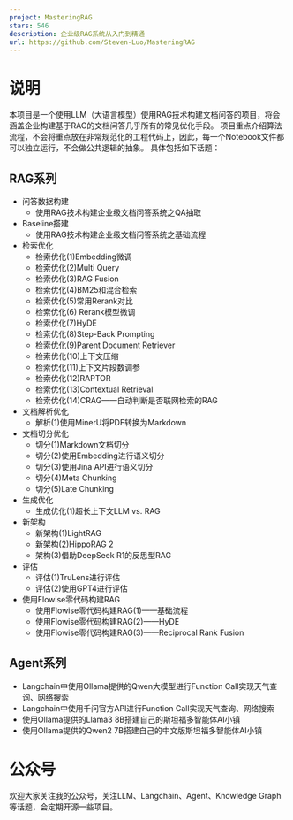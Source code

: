 ```yaml
---
project: MasteringRAG
stars: 546
description: 企业级RAG系统从入门到精通
url: https://github.com/Steven-Luo/MasteringRAG
---
```


说明
==

本项目是一个使用LLM（大语言模型）使用RAG技术构建文档问答的项目，将会涵盖企业构建基于RAG的文档问答几乎所有的常见优化手段。 项目重点介绍算法流程，不会将重点放在非常规范化的工程代码上，因此，每一个Notebook文件都可以独立运行，不会做公共逻辑的抽象。 具体包括如下话题：

RAG系列
-----

-   问答数据构建
    -   使用RAG技术构建企业级文档问答系统之QA抽取
-   Baseline搭建
    -   使用RAG技术构建企业级文档问答系统之基础流程
-   检索优化
    -   检索优化(1)Embedding微调
    -   检索优化(2)Multi Query
    -   检索优化(3)RAG Fusion
    -   检索优化(4)BM25和混合检索
    -   检索优化(5)常用Rerank对比
    -   检索优化(6) Rerank模型微调
    -   检索优化(7)HyDE
    -   检索优化(8)Step-Back Prompting
    -   检索优化(9)Parent Document Retriever
    -   检索优化(10)上下文压缩
    -   检索优化(11)上下文片段数调参
    -   检索优化(12)RAPTOR
    -   检索优化(13)Contextual Retrieval
    -   检索优化(14)CRAG——自动判断是否联网检索的RAG
-   文档解析优化
    -   解析(1)使用MinerU将PDF转换为Markdown
-   文档切分优化
    -   切分(1)Markdown文档切分
    -   切分(2)使用Embedding进行语义切分
    -   切分(3)使用Jina API进行语义切分
    -   切分(4)Meta Chunking
    -   切分(5)Late Chunking
-   生成优化
    -   生成优化(1)超长上下文LLM vs. RAG
-   新架构
    -   新架构(1)LightRAG
    -   新架构(2)HippoRAG 2
    -   架构(3)借助DeepSeek R1的反思型RAG
-   评估
    -   评估(1)TruLens进行评估
    -   评估(2)使用GPT4进行评估
-   使用Flowise零代码构建RAG
    -   使用Flowise零代码构建RAG(1)——基础流程
    -   使用Flowise零代码构建RAG(2)——HyDE
    -   使用Flowise零代码构建RAG(3)——Reciprocal Rank Fusion

Agent系列
-------

-   Langchain中使用Ollama提供的Qwen大模型进行Function Call实现天气查询、网络搜索
-   Langchain中使用千问官方API进行Function Call实现天气查询、网络搜索
-   使用Ollama提供的Llama3 8B搭建自己的斯坦福多智能体AI小镇
-   使用Ollama提供的Qwen2 7B搭建自己的中文版斯坦福多智能体AI小镇

公众号
===

欢迎大家关注我的公众号，关注LLM、Langchain、Agent、Knowledge Graph等话题，会定期开源一些项目。
